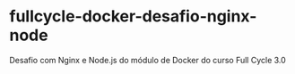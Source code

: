 # fullcycle-docker-desafio-nginx-node
  Desafio com Nginx e Node.js do módulo de Docker do curso Full Cycle 3.0
